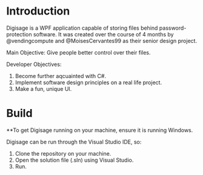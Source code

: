 # Introduction 
Digisage is a WPF application capable of storing files behind password-protection software. It was created over the course of 4 months by @vendingcompute and @MoisesCervantes99 as their senior design project.

Main Objective: Give people better control over their files.

Developer Objectives:

1. Become further aqcuainted with C#.
2. Implement software design principles on a real life project.
3. Make a fun, unique UI.

# Build

**To get Digisage running on your machine, ensure it is running Windows.

Digisage can be run through the Visual Studio IDE, so:

1. Clone the repository on your machine.
2. Open the solution file (.sln) using Visual Studio.
3. Run.
